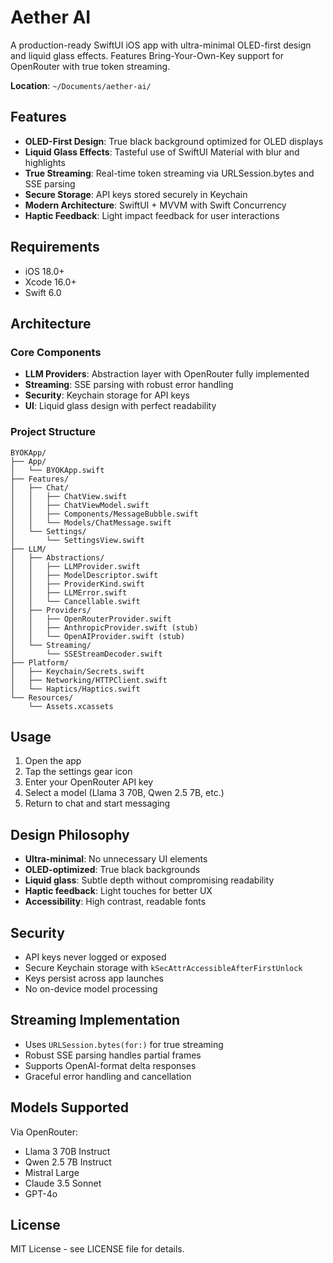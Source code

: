 # Aether AI

A production-ready SwiftUI iOS app with ultra-minimal OLED-first design and liquid glass effects. Features Bring-Your-Own-Key support for OpenRouter with true token streaming.

**Location**: `~/Documents/aether-ai/`

## Features

- **OLED-First Design**: True black background optimized for OLED displays
- **Liquid Glass Effects**: Tasteful use of SwiftUI Material with blur and highlights
- **True Streaming**: Real-time token streaming via URLSession.bytes and SSE parsing
- **Secure Storage**: API keys stored securely in Keychain
- **Modern Architecture**: SwiftUI + MVVM with Swift Concurrency
- **Haptic Feedback**: Light impact feedback for user interactions

## Requirements

- iOS 18.0+
- Xcode 16.0+
- Swift 6.0

## Architecture

### Core Components

- **LLM Providers**: Abstraction layer with OpenRouter fully implemented
- **Streaming**: SSE parsing with robust error handling
- **Security**: Keychain storage for API keys
- **UI**: Liquid glass design with perfect readability

### Project Structure

```
BYOKApp/
├── App/
│   └── BYOKApp.swift
├── Features/
│   ├── Chat/
│   │   ├── ChatView.swift
│   │   ├── ChatViewModel.swift
│   │   ├── Components/MessageBubble.swift
│   │   └── Models/ChatMessage.swift
│   └── Settings/
│       └── SettingsView.swift
├── LLM/
│   ├── Abstractions/
│   │   ├── LLMProvider.swift
│   │   ├── ModelDescriptor.swift
│   │   ├── ProviderKind.swift
│   │   ├── LLMError.swift
│   │   └── Cancellable.swift
│   ├── Providers/
│   │   ├── OpenRouterProvider.swift
│   │   ├── AnthropicProvider.swift (stub)
│   │   └── OpenAIProvider.swift (stub)
│   └── Streaming/
│       └── SSEStreamDecoder.swift
├── Platform/
│   ├── Keychain/Secrets.swift
│   ├── Networking/HTTPClient.swift
│   └── Haptics/Haptics.swift
└── Resources/
    └── Assets.xcassets
```

## Usage

1. Open the app
2. Tap the settings gear icon
3. Enter your OpenRouter API key
4. Select a model (Llama 3 70B, Qwen 2.5 7B, etc.)
5. Return to chat and start messaging

## Design Philosophy

- **Ultra-minimal**: No unnecessary UI elements
- **OLED-optimized**: True black backgrounds
- **Liquid glass**: Subtle depth without compromising readability
- **Haptic feedback**: Light touches for better UX
- **Accessibility**: High contrast, readable fonts

## Security

- API keys never logged or exposed
- Secure Keychain storage with `kSecAttrAccessibleAfterFirstUnlock`
- Keys persist across app launches
- No on-device model processing

## Streaming Implementation

- Uses `URLSession.bytes(for:)` for true streaming
- Robust SSE parsing handles partial frames
- Supports OpenAI-format delta responses
- Graceful error handling and cancellation

## Models Supported

Via OpenRouter:
- Llama 3 70B Instruct
- Qwen 2.5 7B Instruct  
- Mistral Large
- Claude 3.5 Sonnet
- GPT-4o

## License

MIT License - see LICENSE file for details.
